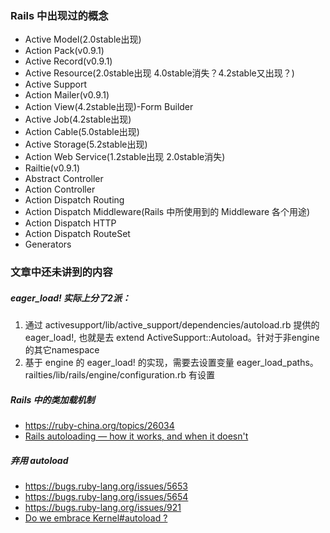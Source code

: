 ### Rails 中出现过的概念
- Active Model(2.0stable出现)
- Action Pack(v0.9.1)
- Active Record(v0.9.1)
- Active Resource(2.0stable出现 4.0stable消失？4.2stable又出现？)
- Active Support
- Action Mailer(v0.9.1)
- Action View(4.2stable出现)-Form Builder
- Active Job(4.2stable出现)
- Action Cable(5.0stable出现)
- Active Storage(5.2stable出现)
- Action Web Service(1.2stable出现 2.0stable消失)
- Railtie(v0.9.1)
- Abstract Controller
- Action Controller
- Action Dispatch Routing
- Action Dispatch Middleware(Rails 中所使用到的 Middleware 各个用途)
- Action Dispatch HTTP
- Action Dispatch RouteSet
- Generators

### 文章中还未讲到的内容
##### eager_load! 实际上分了2派：
1. 通过 activesupport/lib/active_support/dependencies/autoload.rb 提供的 eager_load!, 也就是去 extend ActiveSupport::Autoload。针对于非engine的其它namespace
2. 基于 engine 的 eager_load! 的实现，需要去设置变量 eager_load_paths。railties/lib/rails/engine/configuration.rb 有设置

##### Rails 中的类加载机制
- https://ruby-china.org/topics/26034
- [Rails autoloading — how it works, and when it doesn't](https://urbanautomaton.com/blog/2013/08/27/rails-autoloading-hell/)

##### 弃用 autoload
- https://bugs.ruby-lang.org/issues/5653
- https://bugs.ruby-lang.org/issues/5654
- https://bugs.ruby-lang.org/issues/921
- [Do we embrace Kernel#autoload ? ](https://github.com/ruby-concurrency/concurrent-ruby/issues/395)